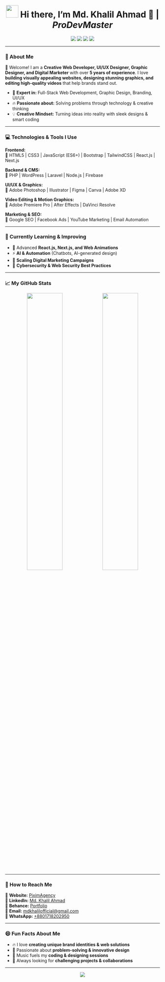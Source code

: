 <h1 align="center"> 
  <img src="https://cdn-icons-png.flaticon.com/512/3065/3065886.png" width="40"/> 
  Hi there, I’m <strong>Md. Khalil Ahmad</strong> 🚀 | <i>ProDevMaster</i>
</h1>

<p align="center">
  <img src="https://img.shields.io/badge/🚀 Web Developer-blue?style=for-the-badge">
  <img src="https://img.shields.io/badge/🎨 Graphic Designer-red?style=for-the-badge">
  <img src="https://img.shields.io/badge/🎬 Video Editing Expert-green?style=for-the-badge">
  <img src="https://img.shields.io/badge/📈 Digital Marketer-purple?style=for-the-badge">
</p>

---

### **📌 About Me**  
👋 Welcome! I am a **Creative Web Developer, UI/UX Designer, Graphic Designer, and Digital Marketer** with over **5 years of experience**. I love **building visually appealing websites, designing stunning graphics, and editing high-quality videos** that help brands stand out.  

- 🚀 **Expert in:** Full-Stack Web Development, Graphic Design, Branding, UI/UX  
- 🔥 **Passionate about:** Solving problems through technology & creative thinking  
- 💡 **Creative Mindset:** Turning ideas into reality with sleek designs & smart coding  

---

### **💻 Technologies & Tools I Use**  
**Frontend:**  
🔹 HTML5 | CSS3 | JavaScript (ES6+) | Bootstrap | TailwindCSS | React.js | Next.js  

**Backend & CMS:**  
🔹 PHP | WordPress | Laravel | Node.js | Firebase  

**UI/UX & Graphics:**  
🔹 Adobe Photoshop | Illustrator | Figma | Canva | Adobe XD  

**Video Editing & Motion Graphics:**  
🔹 Adobe Premiere Pro | After Effects | DaVinci Resolve  

**Marketing & SEO:**  
🔹 Google SEO | Facebook Ads | YouTube Marketing | Email Automation  

---

### **🌱 Currently Learning & Improving**  
- 📌 Advanced **React.js, Next.js, and Web Animations**  
- ⚡ **AI & Automation** (Chatbots, AI-generated design)  
- 🚀 **Scaling Digital Marketing Campaigns**  
- 🔐 **Cybersecurity & Web Security Best Practices**  

---

### **📈 My GitHub Stats**  
<p align="center">
  <img src="https://github-readme-stats.vercel.app/api?username=ProDevMaster&show_icons=true&theme=tokyonight" width="48%"/>
  <img src="https://github-readme-streak-stats.herokuapp.com/?user=ProDevMaster&theme=tokyonight" width="48%"/>
</p>

---

### **📩 How to Reach Me**  
📌 **Website:** [PiximAgency](https://piximagency.com)  
🔗 **LinkedIn:** [Md. Khalil Ahmad](https://www.linkedin.com/in/mdkhalilofficial)  
🎨 **Behance:** [Portfolio](https://www.behance.net/ChoiceStock)  
📧 **Email:** mdkhalilofficial@gmail.com  
📱 **WhatsApp:** [+8801718202950](https://wa.me/8801718202950)  

---

### **😄 Fun Facts About Me**  
- 🔥 I love **creating unique brand identities & web solutions**  
- 🎯 Passionate about **problem-solving & innovative design**  
- 🎵 Music fuels my **coding & designing sessions**  
- 🚀 Always looking for **challenging projects & collaborations**  

---

<p align="center">
  <img src="https://readme-typing-svg.herokuapp.com?font=Fira+Code&weight=500&pause=1000&color=06CD9A&center=true&vCenter=true&multiline=true&width=600&height=50&lines=🚀+Let's+Build+Something+Awesome!+✨">
</p>
